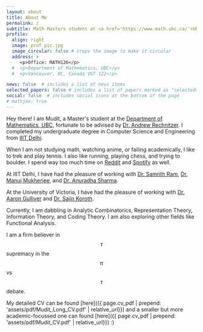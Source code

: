 ```yaml
---
layout: about
title: About Me
permalink: /
subtitle: Math Masters student at <a href='https://www.math.ubc.ca/'>UBC Vancouver</a>
profile:
  align: right
  image: prof_pic.jpg
  image_circular: false # crops the image to make it circular
  address: >
     <p>Office: MATH126</p>
  #  <p>Department of Mathematics, UBC</p>
  #  <p>Vancouver, BC, Canada V6T 1Z2</p>

news: false  # includes a list of news items
selected_papers: false # includes a list of papers marked as "selected={true}"
social: false  # includes social icons at the bottom of the page
# mathjax: true
---
```


Hey there! I am Mudit, a Master's student at the [Department of Mathematics, UBC](https://www.math.ubc.ca), fortunate to be advised by [Dr. Andrew Rechnitzer](https://personal.math.ubc.ca/~andrewr/front_page.html). I completed my undergraduate degree in Computer Science and Engineering from [IIIT Delhi](https://www.math.ubc.ca).

When I am not studying math, watching anime, or failing academically, I like to trek and play tennis. I also like running, playing chess, and trying to boulder. I spend way too much time on [Reddit](https://www.reddit.com/r/mathmemes/) and [Spotify](https://open.spotify.com/album/7e4oUmqbUx0NV43JjmlxRZ) as well.

At IIIT Delhi, I have had the pleasure of working with [Dr. Samrith Ram](https://sites.google.com/site/samrithram/home), [Dr. Manuj Mukherjee](https://sites.google.com/view/manuj-mukherjee/home), and [Dr. Anuradha Sharma](https://www.anuradhasharma.info/).

At the University of Victoria, I have had the pleasure of working with [Dr. Aaron Gulliver](https://www.ece.uvic.ca/~agullive/) and [Dr. Sajin Koroth](https://web.uvic.ca/~skoroth/).

Currently, I am dabbling in Analytic Combinatorics, Representation Theory, Information Theory, and Coding Theory. I am also exploring other fields like Functional Analysis.

I am a firm believer in $$\tau$$ supremacy in the $$\pi$$ vs $$\tau$$ debate.

My detailed CV can be found [here]({{ page.cv_pdf | prepend: 'assets/pdf/Mudit_Long_CV.pdf' | relative_url}}) and a smaller but more academic-focussed one can found [here]({{ page.cv_pdf | prepend: 'assets/pdf/Mudit_CV.pdf' | relative_url}}) :)
